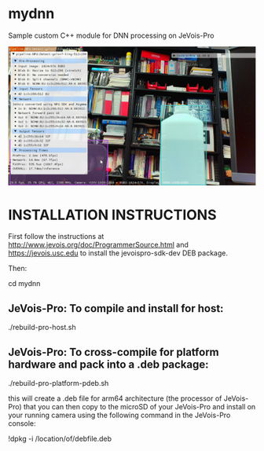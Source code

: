 # mydnn
Sample custom C++ module for DNN processing on JeVois-Pro

![Sample custom DNN screenshot](https://github.com/jevois/mydnn/blob/main/src/Modules/MyDNN/screenshot1.png?raw=true)

INSTALLATION INSTRUCTIONS
=========================

First follow the instructions at http://www.jevois.org/doc/ProgrammerSource.html and https://jevois.usc.edu to install
the jevoispro-sdk-dev DEB package.

Then:

cd mydnn

JeVois-Pro: To compile and install for host:
--------------------------------------------

./rebuild-pro-host.sh


JeVois-Pro: To cross-compile for platform hardware and pack into a .deb package:
--------------------------------------------------------------------------------

./rebuild-pro-platform-pdeb.sh

this will create a .deb file for arm64 architecture (the processor of JeVois-Pro) that you can then copy to the
microSD of your JeVois-Pro and install on your running camera using the following command in the JeVois-Pro console:

!dpkg -i /location/of/debfile.deb
